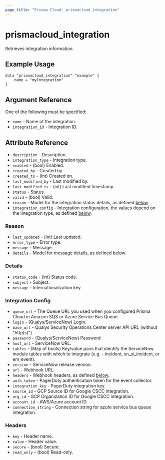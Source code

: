 ```yaml
---
page_title: "Prisma Cloud: prismacloud_integration"
---
```


# prismacloud_integration

Retrieves integration information.

## Example Usage

```hcl
data "prismacloud_integration" "example" {
    name = "myIntegration"
}
```

## Argument Reference

One of the following must be specified:

* `name` - Name of the integration.
* `integration_id` - Integration ID.

## Attribute Reference

* `description` - Description.
* `integration_type` - Integration type.
* `enabled` - (bool) Enabled.
* `created_by` - Created by.
* `created_ts` - (int) Created on.
* `last_modified_by` - Last modified by.
* `last_modified_ts` - (int) Last modified timestamp.
* `status` - Status.
* `valid` - (bool) Valid.
* `reason` - Model for the integration status details, as defined [below](#reason).
* `integration_config` - Integration configuration, the values depend on the integration type, as defined [below](#integration-config).

### Reason

* `last_updated` - (int) Last updated.
* `error_type` - Error type.
* `message` - Message.
* `details` - Model for message details, as defined [below](#details).

### Details

* `status_code` - (int) Status code.
* `subject` - Subject.
* `message` - Internationalization key.

### Integration Config

* `queue_url` - The Queue URL you used when you configured Prisma Cloud in Amazon SQS or Azure Service Bus Queue.
* `login` - (Qualys/ServiceNow) Login.
* `base_url` - Qualys Security Operations Center server API URL (without "http(s)")
* `password` - (Qualys/ServiceNow) Password
* `host_url` - ServiceNow URL.
* `tables` - (Map of bools) Key/value pairs that identify the ServiceNow module tables with which to integrate (e.g. - incident, sn_si_incident, or em_event).
* `version` - ServiceNow release version.
* `url` - Webhook URL.
* `headers` - Webhook headers, as defined [below](#headers).
* `auth_token` - PagerDuty authentication token for the event collector.
* `integration_key` - PagerDuty integration key.
* `source_id` - GCP Source ID for Google CSCC integration.
* `org_id` - GCP Organization ID for Google CSCC integration.
* `account_id` - AWS/Azure account ID.
* `connection_string` - Connection string for azure service bus queue integration.

### Headers

* `key` - Header name.
* `value` - Header value.
* `secure` - (bool) Secure.
* `read_only` - (bool) Read-only.
